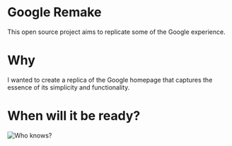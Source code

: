 # Google Remake

This open source project aims to replicate some of the Google experience.

# Why

I wanted to create a replica of the Google homepage that captures the essence of its simplicity and functionality.

# When will it be ready?

![Who knows?](https://i.imgur.com/6xfbPzs.gif)
